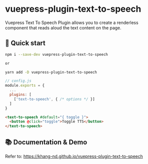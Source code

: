 # vuepress-plugin-text-to-speech

Vuepress Text To Speech Plugin allows you to create a renderless component that reads aloud the text content on the page.

## 🚀 Quick start

```sh
npm i --save-dev vuepress-plugin-text-to-speech

or

yarn add -D vuepress-plugin-text-to-speech
```

```js
// config.js
module.exports = {
  ...
  plugins: [
    ['text-to-speech', { /* options */ }]
  ]
}
```

```html
<text-to-speech #default="{ toggle }">
  <button @click="toggle">Toggle TTS</button>
</text-to-speech>
```

## 📚 Documentation & Demo

Refer to: https://khang-nd.github.io/vuepress-plugin-text-to-speech
